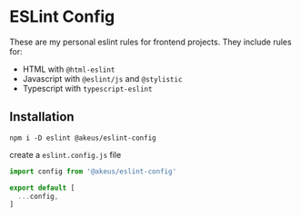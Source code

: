 # ESLint Config

These are my personal eslint rules for frontend projects. 
They include rules for:

- HTML with `@html-eslint`
- Javascript with `@eslint/js` and `@stylistic`
- Typescript with `typescript-eslint`

## Installation

```shell
npm i -D eslint @akeus/eslint-config
```

create a `eslint.config.js` file

```js
import config from '@akeus/eslint-config'

export default [
  ...config,
]
```

